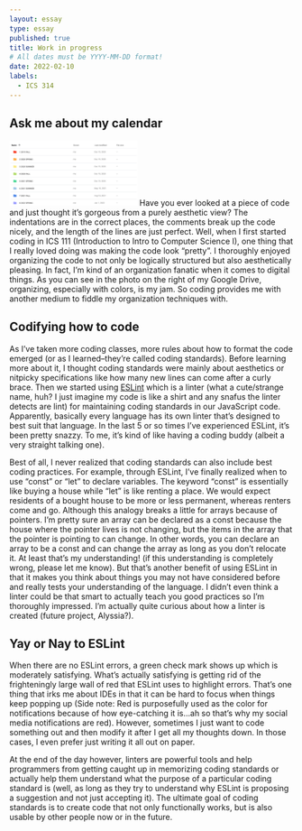 ```yaml
---
layout: essay
type: essay
published: true
title: Work in progress
# All dates must be YYYY-MM-DD format!
date: 2022-02-10
labels:
  - ICS 314
---
```

## Ask me about my calendar
<img class="ui right floated rounded image" width="45%" src="../images/semesterFolders.png">
Have you ever looked at a piece of code and just thought it’s gorgeous from a purely aesthetic view? The indentations are in the correct places, the comments break up the code nicely, and the length of the lines are just perfect. Well, when I first started coding in ICS 111 (Introduction to Intro to Computer Science I), one thing that I really loved doing was making the code look “pretty”. I thoroughly enjoyed organizing the code to not only be logically structured but also aesthetically pleasing. In fact, I’m kind of an organization fanatic when it comes to digital things. As you can see in the photo on the right of my Google Drive, organizing, especially with colors, is my jam. So coding provides me with another medium to fiddle my organization techniques with.

## Codifying how to code
As I’ve taken more coding classes, more rules about how to format the code emerged (or as I learned–they’re called coding standards). Before learning more about it, I thought coding standards were mainly about aesthetics or nitpicky specifications like how many new lines can come after a curly brace. Then we started using [ESLint](https://eslint.org/) which is a linter (what a cute/strange name, huh? I just imagine my code is like a shirt and any snafus the linter detects are lint) for maintaining coding standards in our JavaScript code. Apparently, basically every language has its own linter that’s designed to best suit that language. In the last 5 or so times I’ve experienced ESLint, it’s been pretty snazzy. To me, it’s kind of like having a coding buddy (albeit a very straight talking one). 

Best of all, I never realized that coding standards can also include best coding practices. For example, through ESLint, I’ve finally realized when to use “const” or “let” to declare variables. The keyword “const” is essentially like buying a house while “let” is like renting a place. We would expect residents of a bought house to be more or less permanent, whereas renters come and go. Although this analogy breaks a little for arrays because of pointers. I’m pretty sure an array can be declared as a const because the house where the pointer lives is not changing, but the items in the array that the pointer is pointing to can change. In other words, you can declare an array to be a const and can change the array as long as you don’t relocate it. At least that’s my understanding! (if this understanding is completely wrong, please let me know). But that’s another benefit of using ESLint in that it makes you think about things you may not have considered before and really tests your understanding of the language. I didn’t even think a linter could be that smart to actually teach you good practices so I’m thoroughly impressed. I’m actually quite curious about how a linter is created (future project, Alyssia?). 

## Yay or Nay to ESLint
When there are no ESLint errors, a green check mark shows up which is moderately satisfying. What’s actually satisfying is getting rid of the frighteningly large wall of red that ESLint uses to highlight errors. That’s one thing that irks me about IDEs in that it can be hard to focus when things keep popping up (Side note: Red is purposefully used as the color for notifications because of how eye-catching it is…ah so that’s why my social media notifications are red). However, sometimes I just want to code something out and then modify it after I get all my thoughts down. In those cases, I even prefer just writing it all out on paper.

At the end of the day however, linters are powerful tools and help programmers from getting caught up in memorizing coding standards or actually help them understand what the purpose of a particular coding standard is (well, as long as they try to understand why ESLint is proposing a suggestion and not just accepting it). The ultimate goal of coding standards is to create code that not only functionally works, but is also usable by other people now or in the future.

